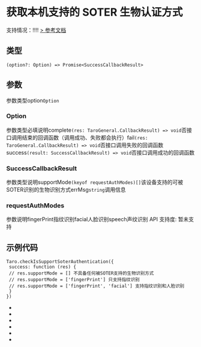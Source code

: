 # 获取本机支持的 SOTER 生物认证方式
支持情况：!!!!
[> 参考文档
](https://developers.weixin.qq.com/miniprogram/dev/api/open-api/soter/wx.checkIsSupportSoterAuthentication.html)
## 类型[​](checkIsSupportSoterAuthentication.html#类型)
```tsx
(option?: Option) => Promise<SuccessCallbackResult>
```

## 参数[​](checkIsSupportSoterAuthentication.html#参数)
参数类型option`Option`
### Option[​](checkIsSupportSoterAuthentication.html#option)
参数类型必填说明complete`(res: TaroGeneral.CallbackResult) => void`否接口调用结束的回调函数（调用成功、失败都会执行）fail`(res: TaroGeneral.CallbackResult) => void`否接口调用失败的回调函数success`(result: SuccessCallbackResult) => void`否接口调用成功的回调函数
### SuccessCallbackResult[​](checkIsSupportSoterAuthentication.html#successcallbackresult)
参数类型说明supportMode`(keyof requestAuthModes)[]`该设备支持的可被SOTER识别的生物识别方式errMsg`string`调用信息
### requestAuthModes[​](checkIsSupportSoterAuthentication.html#requestauthmodes)
参数说明fingerPrint指纹识别facial人脸识别speech声纹识别
API 支持度: 暂未支持
## 示例代码[​](checkIsSupportSoterAuthentication.html#示例代码)
```tsx
Taro.checkIsSupportSoterAuthentication({
 success: function (res) {
 // res.supportMode = [] 不具备任何被SOTER支持的生物识别方式
 // res.supportMode = ['fingerPrint'] 只支持指纹识别
 // res.supportMode = ['fingerPrint', 'facial'] 支持指纹识别和人脸识别
 }
})
```

- 
- 

- 
- 
- 

-
